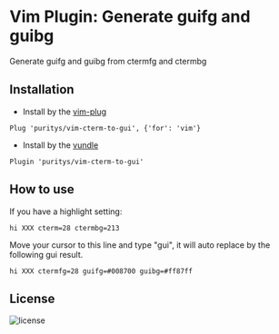 Vim Plugin: Generate guifg and guibg
=============================================================

Generate guifg and guibg from ctermfg and ctermbg

Installation
------------

- Install by the <a href="https://github.com/junegunn/vim-plug" target="_blank">vim-plug</a>
```
Plug 'puritys/vim-cterm-to-gui', {'for': 'vim'}
```

- Install by the <a href="https://github.com/VundleVim/Vundle.vim" target="_blank">vundle</a>
```
Plugin 'puritys/vim-cterm-to-gui'
```



How to use
----------

If you have a highlight setting:

```
hi XXX cterm=28 ctermbg=213
```

Move your cursor to this line and type "gui", it will auto replace by the following gui result.

```
hi XXX ctermfg=28 guifg=#008700 guibg=#ff87ff
```

License
-------
<img src="https://camo.githubusercontent.com/fe2d9e9063dabaf5951ef8f3835bbbc16cec52e3/68747470733a2f2f706f7365722e707567782e6f72672f7a6f72646975732f6c696768746e63616e64792f6c6963656e73652e737667" alt="license">

